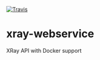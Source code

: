 [![Travis](https://img.shields.io/travis/smtx/xray-webservice.svg?maxAge=2592000?style=plastic)]()

# xray-webservice
XRay API with Docker support

